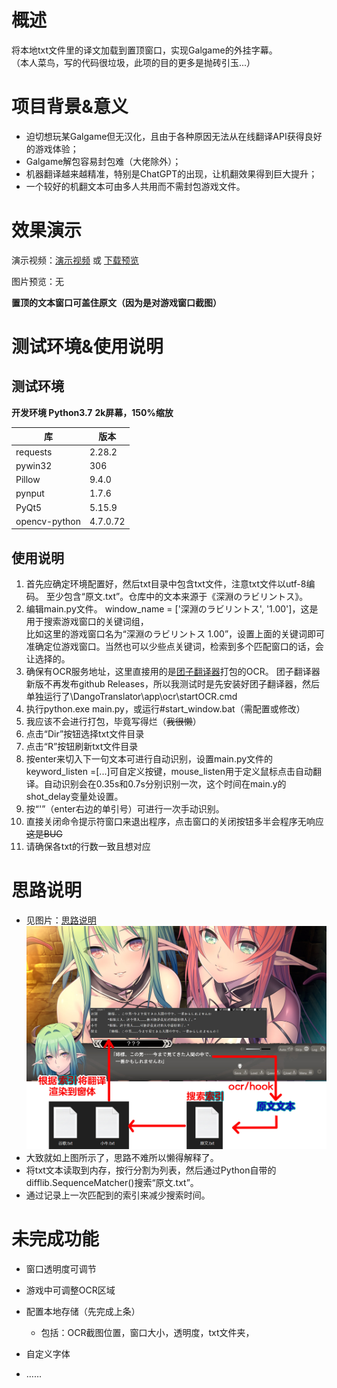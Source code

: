# 概述

将本地txt文件里的译文加载到置顶窗口，实现Galgame的外挂字幕。<br>
（本人菜鸟，写的代码很垃圾，此项的目的更多是抛砖引玉...）

# 项目背景&意义

* 迫切想玩某Galgame但无汉化，且由于各种原因无法从在线翻译API获得良好的游戏体验；
* Galgame解包容易封包难（大佬除外）；
* 机器翻译越来越精准，特别是ChatGPT的出现，让机翻效果得到巨大提升；
* 一个较好的机翻文本可由多人共用而不需封包游戏文件。

# 效果演示

演示视频：[演示视频](./dev-tool/演示视频.mp4) 或 [下载预览](https://p.inari.site/usr/237/644352595f3af.mp4)

图片预览：无

**置顶的文本窗口可盖住原文（因为是对游戏窗口截图）**

# 测试环境&使用说明

## **测试环境**

**开发环境 Python3.7**
**2k屏幕，150%缩放**

| 库            | 版本     |
| ------------- | -------- |
| requests      | 2.28.2   |
| pywin32       | 306      |
| Pillow        | 9.4.0    |
| pynput        | 1.7.6    |
| PyQt5         | 5.15.9   |
| opencv-python | 4.7.0.72 |

## 使用说明

1. 首先应确定环境配置好，然后txt目录中包含txt文件，注意txt文件以utf-8编码。
   至少包含“原文.txt”。仓库中的文本来源于《深淵のラビリントス》。
2. 编辑main.py文件。
   window_name = ['深淵のラビリントス', '1.00']，这是用于搜索游戏窗口的关键词组，<br>比如这里的游戏窗口名为“深淵のラビリントス  1.00”，设置上面的关键词即可准确定位游戏窗口。当然也可以少些点关键词，检索到多个匹配窗口的话，会让选择的。
3. 确保有OCR服务地址，这里直接用的是[团子翻译器](https://translator.dango.cloud/)打包的OCR。
   团子翻译器新版不再发布github Releases，所以我测试时是先安装好团子翻译器，然后单独运行了\DangoTranslator\app\ocr\startOCR.cmd
4. 执行python.exe main.py，或运行#start_window.bat（需配置或修改）
5. 我应该不会进行打包，毕竟写得烂（~~我很懒~~）
6. 点击“Dir”按钮选择txt文件目录
7. 点击“R”按钮刷新txt文件目录
8. 按enter来切入下一句文本可进行自动识别，设置main.py文件的keyword_listen =[...]可自定义按键，mouse_listen用于定义鼠标点击自动翻译。自动识别会在0.35s和0.7s分别识别一次，这个时间在main.y的shot_delay变量处设置。
9. 按“'”（enter右边的单引号）可进行一次手动识别。
10. 直接关闭命令提示符窗口来退出程序，点击窗口的关闭按钮多半会程序无响应~~这是BUG~~
11. 请确保各txt的行数一致且想对应

# 思路说明

* 见图片：[思路说明](./dev-tool/思路说明.jpg)
  ![image](https://raw.githubusercontent.com/zfy2299/Gal-Sub/main/dev-tool/%E6%80%9D%E8%B7%AF%E8%AF%B4%E6%98%8E.jpg)
* 大致就如上图所示了，思路不难所以懒得解释了。
* 将txt文本读取到内存，按行分割为列表，然后通过Python自带的difflib.SequenceMatcher()搜索“原文.txt”。
* 通过记录上一次匹配到的索引来减少搜索时间。

# 未完成功能

* 窗口透明度可调节
* 游戏中可调整OCR区域
* 配置本地存储（先完成上条）
  
  * 包括：OCR截图位置，窗口大小，透明度，txt文件夹，
* 自定义字体
* ……
